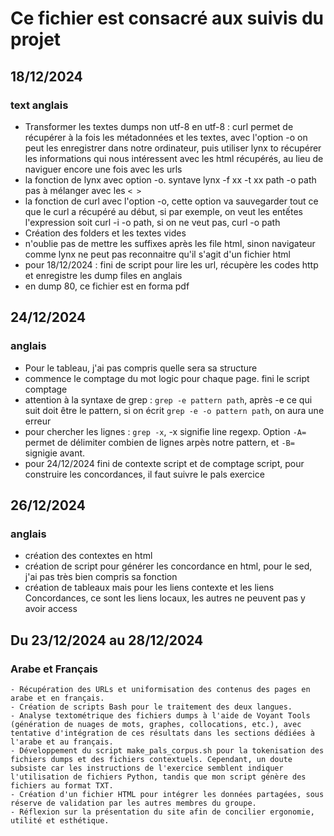 # Ce fichier est consacré aux suivis du projet
## 18/12/2024
### text anglais
- Transformer les textes dumps non utf-8 en utf-8 : curl permet de récupérer à la fois les métadonnées et les textes, avec l'option -o on peut les enregistrer dans notre ordinateur, puis utiliser lynx to récupérer les informations qui nous intéressent avec les html récupérés, au lieu de naviguer encore une fois avec les urls
- la fonction de lynx avec option -o. syntave lynx -f xx -t xx path -o path pas à mélanger avec les `< >`
- la fonction de curl avec l'option -o, cette option va sauvegarder tout ce que le curl a récupéré au début, si par exemple, on veut les entếtes l'expression soit curl -i -o path, si on ne veut pas, curl -o path
- Création des folders et les textes vides
- n'oublie pas de mettre les suffixes après les file html, sinon navigateur comme lynx ne peut pas reconnaitre qu'il s'agit d'un fichier html
- pour 18/12/2024 : fini de script pour lire les url, récupère les codes http  et enregistre les dump files en anglais
- en dump 80, ce fichier est en forma pdf
## 24/12/2024
### anglais
- Pour le tableau, j'ai pas compris quelle sera sa structure 
- commence le comptage du mot logic pour chaque page. fini le script comptage 
- attention à la syntaxe de grep : `grep -e pattern path`, après -e ce qui suit doit être le pattern, si on écrit `grep -e -o pattern path`, on aura une erreur
- pour chercher les lignes : `grep -x`, -x signifie line regexp. Option `-A=` permet de délimiter combien de lignes arpès notre pattern, et `-B=` signigie avant. 
- pour 24/12/2024 fini de contexte script et de comptage script, pour construire les concordances, il faut suivre le pals exercice
## 26/12/2024
### anglais
- création des contextes en html
- création de script pour générer les concordance en html, pour le sed, j'ai pas très bien compris sa fonction
- création de tableaux mais pour les liens contexte et les liens Concordances, ce sont les liens locaux, les autres ne peuvent pas y avoir access

## Du 23/12/2024 au 28/12/2024
### Arabe et Français

    - Récupération des URLs et uniformisation des contenus des pages en arabe et en français.
    - Création de scripts Bash pour le traitement des deux langues.
    - Analyse textométrique des fichiers dumps à l'aide de Voyant Tools (génération de nuages de mots, graphes, collocations, etc.), avec tentative d'intégration de ces résultats dans les sections dédiées à l'arabe et au français.
    - Développement du script make_pals_corpus.sh pour la tokenisation des fichiers dumps et des fichiers contextuels. Cependant, un doute subsiste car les instructions de l'exercice semblent indiquer l'utilisation de fichiers Python, tandis que mon script génère des fichiers au format TXT.
    - Création d'un fichier HTML pour intégrer les données partagées, sous réserve de validation par les autres membres du groupe.
    - Réflexion sur la présentation du site afin de concilier ergonomie, utilité et esthétique.
